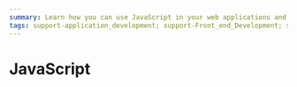 ```yaml
---
summary: Learn how you can use JavaScript in your web applications and mobile apps.
tags: support-application_development; support-Front_end_Development; support-Mobile_Apps
---
```


# JavaScript
